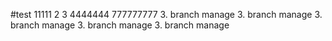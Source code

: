 #test
11111
2
3
4444444
777777777
3. branch manage
3. branch manage
3. branch manage
3. branch manage
3. branch manage
